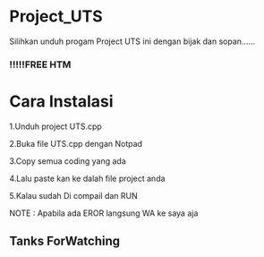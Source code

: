 # Project_UTS

Silihkan unduh progam Project UTS ini dengan bijak dan sopan......   

<h3>!!!!!FREE HTM</h3>


<h1>Cara Instalasi</h1>

<p>1.Unduh project UTS.cpp</p>
<p>2.Buka file UTS.cpp dengan Notpad</p>
<p>3.Copy semua coding yang ada</p>
<p>4.Lalu paste kan ke dalah file project anda</p>
<p>5.Kalau sudah Di compail dan RUN</p>


NOTE : Apabila ada EROR langsung WA ke saya aja


<h2><b>Tanks ForWatching</b></h2>


